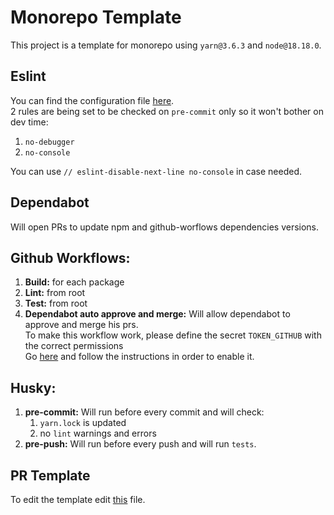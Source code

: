 # Monorepo Template
This project is a template for monorepo using `yarn@3.6.3` and `node@18.18.0`.

## Eslint
You can find the configuration file [here](./.eslintrc.js).<br/>
2 rules are being set to be checked on `pre-commit` only so it won't bother on dev time:
  1. `no-debugger`
  2. `no-console`

You can use `// eslint-disable-next-line no-console` in case needed.
## Dependabot
Will open PRs to update npm and github-worflows dependencies versions.

## Github Workflows:
1. **Build:** for each package
2. **Lint:** from root
3. **Test:** from root
4. **Dependabot auto approve and merge:** Will allow dependabot to approve and merge his prs.<br/>
To make this workflow work, please define the secret `TOKEN_GITHUB` with the correct permissions<br/>
Go [here](./.github/workflows/dependabot-auto-approve-merge.yml) and follow the instructions in order to enable it.

## Husky:
1. **pre-commit:** Will run before every commit and will check:
    1. `yarn.lock` is updated
    2. no `lint` warnings and errors
2. **pre-push:** Will run before every push and will run `tests`.

## PR Template
To edit the template edit [this](./.github/pull_request_template.md) file.
